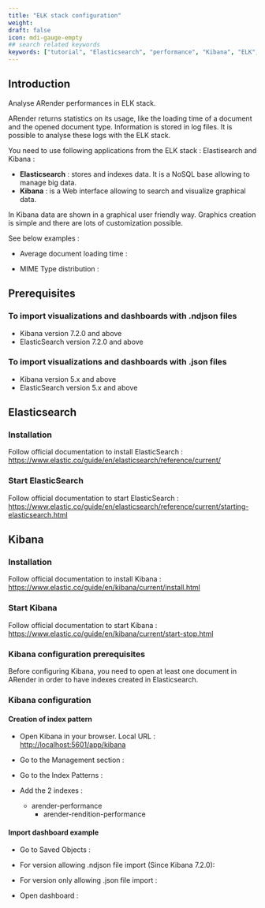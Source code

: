```yaml
---
title: "ELK stack configuration"
weight: 
draft: false
icon: mdi-gauge-empty
## search related keywords
keywords: ["tutorial", "Elasticsearch", "performance", "Kibana", "ELK", "Reporting"]
---
```


## Introduction
Analyse ARender performances in ELK stack.

ARender returns statistics on its usage, like the loading time of a document and the opened document type. Information is stored in log files. It is possible to analyse these logs with the ELK stack.

You need to use following applications from the ELK stack : Elastisearch and Kibana :

* **Elasticsearch** : stores and indexes data. It is a NoSQL base allowing to manage big data.
* **Kibana** : is a Web interface allowing to search and visualize graphical data.

In Kibana data are shown in a graphical user friendly way. Graphics creation is simple and there are lots of customization possible.

See below examples : 

* Average document loading time :

* MIME Type distribution :

## Prerequisites
### To import visualizations and dashboards with .ndjson files
* Kibana version 7.2.0 and above
* ElasticSearch version 7.2.0 and above

### To import visualizations and dashboards with .json files

* Kibana version 5.x and above
* ElasticSearch version 5.x and above

## Elasticsearch

### Installation

Follow official documentation to install ElasticSearch : <https://www.elastic.co/guide/en/elasticsearch/reference/current/>

### Start ElasticSearch

Follow official documentation to start ElasticSearch : <https://www.elastic.co/guide/en/elasticsearch/reference/current/starting-elasticsearch.html>

## Kibana

### Installation

Follow official documentation to install Kibana : <https://www.elastic.co/guide/en/kibana/current/install.html>

### Start Kibana

Follow official documentation to start Kibana : <https://www.elastic.co/guide/en/kibana/current/start-stop.html>

### Kibana configuration prerequisites

Before configuring Kibana, you need to open at least one document in ARender in order to have indexes created in Elasticsearch.

### Kibana configuration

#### Creation of index pattern


* Open Kibana in your browser. Local URL : <http://localhost:5601/app/kibana>

* Go to the Management section :


* Go to the Index Patterns :


* Add the 2 indexes : 
  * arender-performance
    * arender-rendition-performance


#### Import dashboard example

* Go to Saved Objects :

* For version allowing .ndjson file import (Since Kibana 7.2.0):
* For version only allowing .json file import :

* Open dashboard :  
